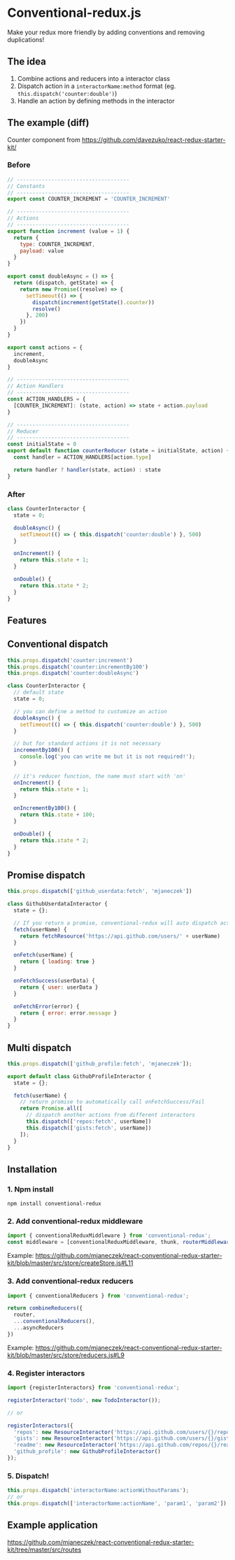 # Conventional-redux.js
Make your redux more friendly by adding conventions and removing duplications!

## The idea
1. Combine actions and reducers into a interactor class
2. Dispatch action in a ```interactorName:method``` format (eg. ```this.dispatch('counter:double')```)
3. Handle an action by defining methods in the interactor

## The example (diff)
Counter component from https://github.com/davezuko/react-redux-starter-kit/

### Before
```js
// ------------------------------------
// Constants
// ------------------------------------
export const COUNTER_INCREMENT = 'COUNTER_INCREMENT'

// ------------------------------------
// Actions
// ------------------------------------
export function increment (value = 1) {
  return {
    type: COUNTER_INCREMENT,
    payload: value
  }
}

export const doubleAsync = () => {
  return (dispatch, getState) => {
    return new Promise((resolve) => {
      setTimeout(() => {
        dispatch(increment(getState().counter))
        resolve()
      }, 200)
    })
  }
}

export const actions = {
  increment,
  doubleAsync
}

// ------------------------------------
// Action Handlers
// ------------------------------------
const ACTION_HANDLERS = {
  [COUNTER_INCREMENT]: (state, action) => state + action.payload
}

// ------------------------------------
// Reducer
// ------------------------------------
const initialState = 0
export default function counterReducer (state = initialState, action) {
  const handler = ACTION_HANDLERS[action.type]

  return handler ? handler(state, action) : state
}
```
### After
```js
class CounterInteractor {
  state = 0;

  doubleAsync() {
    setTimeout(() => { this.dispatch('counter:double') }, 500)
  }

  onIncrement() {
    return this.state + 1;
  }

  onDouble() {
    return this.state * 2;
  }
}
```

## Features

## Conventional dispatch

```js
this.props.dispatch('counter:increment')
this.props.dispatch('counter:incrementBy100')
this.props.dispatch('counter:doubleAsync')
```

```js
class CounterInteractor {
  // default state
  state = 0;

  // you can define a method to customize an action
  doubleAsync() {
    setTimeout(() => { this.dispatch('counter:double') }, 500)
  }

  // but for standard actions it is not necessary
  incrementBy100() {
    console.log('you can write me but it is not required!');
  }
  
  // it's reducer function, the name must start with 'on'
  onIncrement() {
    return this.state + 1;
  }

  onIncrementBy100() {
    return this.state + 100;
  }

  onDouble() {
    return this.state * 2;
  }
}


```

## Promise dispatch

```js
this.props.dispatch(['github_userdata:fetch', 'mjaneczek'])
```

```js
class GithubUserdataInteractor {
  state = {};

  // If you return a promise, conventional-redux will auto dispatch action on promise success or fail.
  fetch(userName) {
    return fetchResource('https://api.github.com/users/' + userName)
  }

  onFetch(userName) {
    return { loading: true }
  }

  onFetchSuccess(userData) {
    return { user: userData }
  }

  onFetchError(error) {
    return { error: error.message }
  }
}

```

## Multi dispatch

```js
this.props.dispatch(['github_profile:fetch', 'mjaneczek']);
```

```js
export default class GithubProfileInteractor {
  state = {};

  fetch(userName) {
    // return promise to automatically call onFetchSuccess/Fail
    return Promise.all([
      // dispatch another actions from different interactors
      this.dispatch(['repos:fetch', userName])
      this.dispatch(['gists:fetch', userName])
    ]);
  }
}
```

## Installation

### 1. Npm install
```
npm install conventional-redux
```

### 2. Add conventional-redux middleware
```js
import { conventionalReduxMiddleware } from 'conventional-redux';
const middleware = [conventionalReduxMiddleware, thunk, routerMiddleware(history)]
```
Example: https://github.com/mjaneczek/react-conventional-redux-starter-kit/blob/master/src/store/createStore.js#L11

### 3. Add conventional-redux reducers
```js
import { conventionalReducers } from 'conventional-redux';

return combineReducers({
  router,
  ...conventionalReducers(),
  ...asyncReducers
})
```
Example: https://github.com/mjaneczek/react-conventional-redux-starter-kit/blob/master/src/store/reducers.js#L9

### 4. Register interactors

```js
import {registerInteractors} from 'conventional-redux';

registerInteractor('todo', new TodoInteractor());

// or

registerInteractors({
  'repos': new ResourceInteractor('https://api.github.com/users/{}/repos'),
  'gists': new ResourceInteractor('https://api.github.com/users/{}/gists'),
  'readme': new ResourceInteractor('https://api.github.com/repos/{}/readme'),
  'github_profile': new GithubProfileInteractor()
});
```

### 5. Dispatch!

```js
this.props.dispatch('interactorName:actionWithoutParams');
// or
this.props.dispatch(['interactorName:actionName', 'param1', 'param2']);

```

## Example application
https://github.com/mjaneczek/react-conventional-redux-starter-kit/tree/master/src/routes
